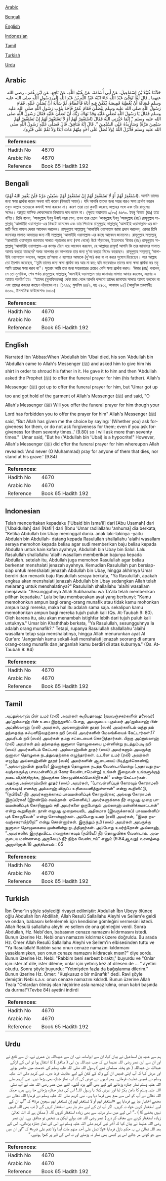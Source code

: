 [Arabic](#arabic)

[Bengali](#bengali)

[English](#english)

[Indonesian](#indonesian)

[Tamil](#tamil)

[Turkish](#turkish)

[Urdu](#urdu)

## Arabic


<div dir="rtl" lang="ar" style={{fontSize:'larger',backgroundColor:'#f8f9fa',padding:20}}>
حَدَّثَنَا عُبَيْدُ بْنُ إِسْمَاعِيلَ، عَنْ أَبِي أُسَامَةَ، عَنْ عُبَيْدِ اللَّهِ، عَنْ نَافِعٍ، عَنِ ابْنِ عُمَرَ ـ رضى الله عنهما ـ قَالَ لَمَّا تُوُفِّيَ عَبْدُ اللَّهِ جَاءَ ابْنُهُ عَبْدُ اللَّهِ بْنُ عَبْدِ اللَّهِ إِلَى رَسُولِ اللَّهِ صلى الله عليه وسلم فَسَأَلَهُ أَنْ يُعْطِيَهُ قَمِيصَهُ يُكَفِّنُ فِيهِ أَبَاهُ فَأَعْطَاهُ، ثُمَّ سَأَلَهُ أَنْ يُصَلِّيَ عَلَيْهِ، فَقَامَ رَسُولُ اللَّهِ صلى الله عليه وسلم لِيُصَلِّيَ فَقَامَ عُمَرُ فَأَخَذَ بِثَوْبِ رَسُولِ اللَّهِ صلى الله عليه وسلم فَقَالَ يَا رَسُولَ اللَّهِ تُصَلِّي عَلَيْهِ وَقَدْ نَهَاكَ رَبُّكَ أَنْ تُصَلِّيَ عَلَيْهِ فَقَالَ رَسُولُ اللَّهِ صلى الله عليه وسلم ‏"‏ إِنَّمَا خَيَّرَنِي اللَّهُ فَقَالَ ‏(‏اسْتَغْفِرْ لَهُمْ أَوْ لاَ تَسْتَغْفِرْ لَهُمْ إِنْ تَسْتَغْفِرْ لَهُمْ سَبْعِينَ مَرَّةً‏)‏ وَسَأَزِيدُهُ عَلَى السَّبْعِينَ ‏"‏‏.‏ قَالَ إِنَّهُ مُنَافِقٌ‏.‏ قَالَ فَصَلَّى عَلَيْهِ رَسُولُ اللَّهِ صلى الله عليه وسلم فَأَنْزَلَ اللَّهُ ‏(‏وَلاَ تُصَلِّ عَلَى أَحَدٍ مِنْهُمْ مَاتَ أَبَدًا وَلاَ تَقُمْ عَلَى قَبْرِهِ‏)‏‏.‏
</div>
<div style={{backgroundColor:'#f8f9fa',padding:20, marginBottom: 10}}><table> <thead> <tr> <th>References:</th> <th></th> </tr> </thead> <tbody><tr><td>Hadith No</td><td>4670</td></tr><tr><td>Arabic No</td><td>4670</td></tr><tr><td>Reference</td><td>Book 65 Hadith 192</td></tr></tbody></table></div>

## Bengali


<div dir="ltr" lang="bn" style={{fontSize:'larger',backgroundColor:'#f8f9fa',padding:20}}>
(اسْتَغْفِرْ لَهُمْ أَوْ لَا تَسْتَغْفِرْ لَهُمْ إِنْ تَسْتَغْفِرْ لَهُمْ سَبْعِيْنَ مَرَّةً فَلَنْ يَغْفِرَ اللهُ لَهُمْ). আপনি তাদের জন্য ক্ষমা প্রার্থনা করেন অথবা নাই করেন (উভয়ই সমান)। যদি আপনি তাদের জন্য সত্তর বারও ক্ষমা প্রার্থনা করেন তবুও আল্লাহ তাদেরকে কখনই ক্ষমা করবেন না। কারণ তারা তো কুফরী করেছে আল্লাহর সঙ্গে এবং তাঁর রাসূলের সঙ্গেও। আল্লাহ ফাসিক লোকদেরকে হিদায়াত দান করেন না। (সূরাহ বারাআত ৯/৮০) ৪৬৭০. ইবনু ‘উমার (রাঃ) হতে বর্ণিত। তিনি বলেন, ‘আবদুল্লাহ ইবনু উবাই মারা গেল, তখন তার ছেলে ‘আবদুল্লাহ ইবনু ‘আবদুল্লাহ (রাঃ) রাসূলুল্লাহ সাল্লাল্লাহু ‘আলাইহি ওয়াসাল্লাম-এর নিকটে আসলেন এবং তার পিতাকে রাসূলুল্লাহ সাল্লাল্লাহু ‘আলাইহি ওয়াসাল্লাম-এর জামাটি দিয়ে কাফন দেবার আবেদন করলেন। রাসূলুল্লাহ সাল্লাল্লাহু ‘আলাইহি ওয়াসাল্লাম জামা প্রদান করলেন, এরপর তিনি জানাযার সালাত আদায়ের জন্য নবী সাল্লাল্লাহু ‘আলাইহি ওয়াসাল্লাম-এর কাছে আবেদন জানালেন। রাসূলুল্লাহ সাল্লাল্লাহু ‘আলাইহি ওয়াসাল্লাম জানাযার সালাত পড়ানোর জন্য (বসা থেকে) উঠে দাঁড়ালেন, ইত্যবসরে ‘উমার (রাঃ) রাসূলুল্লাহ সাল্লাল্লাহু ‘আলাইহি ওয়াসাল্লাম-এর কাপড় টেনে ধরে আবেদন করলেন, হে আল্লাহর রাসূল! আপনি কি তার জানাযার সালাত আদায় করতে যাচ্ছেন? অথচ আপনার রব আপনাকে তার জন্য দু‘আ করতে নিষেধ করেছেন। রাসূলুল্লাহ সাল্লাল্লাহু ‘আলাইহি ওয়াসাল্লাম বললেন, আল্লাহ তা‘আলা এ ব্যাপারে আমাকে (দু‘আ) করা বা না করার সুযোগ দিয়েছেন। আর আল্লাহ তো ইরশাদ করেছেন, ‘‘তুমি তাদের জন্য ক্ষমা প্রার্থনা কর আর না কর; যদি সত্তরবারও তাদের জন্য ক্ষমা প্রার্থনা কর তবু আমি তাদের ক্ষমা করব না’’। সুতরাং আমি তার জন্য সত্তরবারের চেয়েও বেশি ক্ষমা প্রার্থনা করব। ‘উমার (রাঃ) বললেন, সে তো মুনাফিক, শেষ পর্যন্ত রাসূলুল্লাহ সাল্লাল্লাহু ‘আলাইহি ওয়াসাল্লাম তার জানাযার সালাত আদায় করলেন, এরপর এ আয়াত অবতীর্ণ হয়। ‘‘তাদের (মুনাফিকদের) কেউ মারা গেলে আপনি কক্ষনো তাদের জানাযার সালাত আদায় করবেন না এবং তাদের কবরের কাছেও দাঁড়াবেন না। [১২৬৯; মুসলিম ৪৪/২, হাঃ ২৪০০, আহমাদ ৯৫] (আধুনিক প্রকাশনীঃ ৪৩০৯, ইসলামিক ফাউন্ডেশনঃ ৪৩১০)
</div>
<div style={{backgroundColor:'#f8f9fa',padding:20, marginBottom: 10}}><table> <thead> <tr> <th>References:</th> <th></th> </tr> </thead> <tbody><tr><td>Hadith No</td><td>4670</td></tr><tr><td>Arabic No</td><td>4670</td></tr><tr><td>Reference</td><td>Book 65 Hadith 192</td></tr></tbody></table></div>

## English


<div dir="ltr" lang="en" style={{fontSize:'larger',backgroundColor:'#f8f9fa',padding:20}}>
Narrated Ibn 'Abbas:When 'Abdullah bin 'Ubai died, his son 'Abdullah bin 'Abdullah came to Allah's Messenger (ﷺ) and asked him to give him his shirt in order to shroud his father in it. He gave it to him and then 'Abdullah asked the Prophet (ﷺ) to offer the funeral prayer for him (his father). Allah's Messenger (ﷺ) got up to offer the funeral prayer for him, but 'Umar got up too and got hold of the garment of Allah's Messenger (ﷺ) and said, "O Allah's Messenger (ﷺ) Will you offer the funeral prayer for him though your Lord has forbidden you to offer the prayer for him" Allah's Messenger (ﷺ) said, "But Allah has given me the choice by saying: '(Whether you) ask forgiveness for them, or do not ask forgiveness for them; even if you ask forgiveness for them seventy times..' (9.80) so I will ask more than seventy times." 'Umar said, "But he ('Abdullah bin 'Ubai) is a hypocrite!" However, Allah's Messenger (ﷺ) did offer the funeral prayer for him whereupon Allah revealed: 'And never (O Muhammad) pray for anyone of them that dies, nor stand at his grave.' (9.84)
</div>
<div style={{backgroundColor:'#f8f9fa',padding:20, marginBottom: 10}}><table> <thead> <tr> <th>References:</th> <th></th> </tr> </thead> <tbody><tr><td>Hadith No</td><td>4670</td></tr><tr><td>Arabic No</td><td>4670</td></tr><tr><td>Reference</td><td>Book 65 Hadith 192</td></tr></tbody></table></div>

## Indonesian


<div dir="ltr" lang="id" style={{fontSize:'larger',backgroundColor:'#f8f9fa',padding:20}}>
Telah menceritakan kepadaku ['Ubaid bin Isma'il] dari [Abu Usamah] dari ['Ubaidullah] dari [Nafi'] dari [Ibnu 'Umar radliallahu 'anhuma] dia berkata; "Ketika Abdullah bin Ubay meninggal dunia. anak laki-lakinya -yaitu Abdulah bin Abdullah- datang kepada Rasulullah shallallahu 'alaihi wasallam seraya memohon kepada beIiau agar sudi memberikan baju beliau kepada Abdullah untuk kain kafan ayahnya, Abdullah bin Ubay bin Salul. Lalu Rasulullah shallallahu 'alaihi wasallam memberikan bajunya kepada Abdullah. setelah itu, Abdullah juga memohon Rasulullah agar beliau berkenan menshalati jenazah ayahnya. Kemudian Rasulullah pun bersiap-siap untuk menshalati jenazah Abdullah bin Ubay, hingga akhirnya Umar berdiri dan menarik baju Rasulullah seraya berkata, "Ya Rasulullah, apakah engkau akan menshalati jenazah Abdullah bin Ubay sedangkan Allah telah melarang untuk menshalatinya?" Rasulullah shallallahu 'alaihi wasallam menjawab: "Sesungguhnya Allah Subhanahu wa Ta'ala telah memberikan pilihan kepadaku." Lalu beliau membacakan ayat yang berbunyi; "Kamu memohonkun ampun bagi orang-orang munafik atau tidak kamu mohonkan ampun bagi mereka, maka hal itu adalah sama saja. sekalipun kamu memohonkan ampun bagi mereka tujuh puluh kali (Qs. At-Taubah 9: 80). Oleh karena itu, aku akan menambah istighfar lebih dari tujuh puluh kali untuknya." Umar bin Khaththab berkata, "Ya Rasulullah, sesungguhnya Ia adalah orang munafik?." Tetapi, rupanya Rasulullah shallallahu 'alaihi wasallam tetap saja menshalatinya, hingga Allah menurunkan ayat Al Qur'an: "Janganlah kamu sekali-kali menshalati jenazah seorang di antara orang-orang munafik dan janganlah kamu berdiri di atas kuburnya." (Qs. At-Taubah 9: 84)
</div>
<div style={{backgroundColor:'#f8f9fa',padding:20, marginBottom: 10}}><table> <thead> <tr> <th>References:</th> <th></th> </tr> </thead> <tbody><tr><td>Hadith No</td><td>4670</td></tr><tr><td>Arabic No</td><td>4670</td></tr><tr><td>Reference</td><td>Book 65 Hadith 192</td></tr></tbody></table></div>

## Tamil


<div dir="ltr" lang="ta" style={{fontSize:'larger',backgroundColor:'#f8f9fa',padding:20}}>
அப்துல்லாஹ் பின் உமர் (ரலி) அவர்கள் கூறியதாவது: (நயவஞ்சகர்களின் தலைவர்) அப்துல்லாஹ் பின் உபை இறந்துவிட்டபோது, அவருடைய புதல்வர் அப்துல்லாஹ் பின் அப்தில்லாஹ் (ரலி) அவர்கள், அல்லாஹ்வின் தூதர் (ஸல்) அவர்களிடம் வந்து தம் தந்தைக்கு கஃபனிடுவதற்காக நபி (ஸல்) அவர்களின் மேலங்கியைக் கேட்டார்கள்.17 அவரிடம் நபி (ஸல்) அவர்கள் தமது சட்டையைக் கொடுத்தார்கள். பிறகு அப்துல்லாஹ் (ரலி) அவர்கள் தம் தந்தைக்கு ஜனாஸா தொழுகையை முன்னின்று நடத்தும்படி நபி (ஸல்) அவர்களிடம் கேட்டார். அல்லாஹ்வின் தூதர் (ஸல்) அவர்களும் அவருக்கு ஜனாஸா தொழுகை நடத்துவதற்காக எழுந்தார்கள். உடனே உமர் (ரலி) அவர்கள் எழுந்து அல்லாஹ்வின் தூதர் (ஸல்) அவர்களின் ஆடையைப் பிடித்துக்கொண்டு, “அல்லாஹ்வின் தூதரே! இவருக்குத் தொழுகை நடத்த வேண்டாமென்று (அதாவது நயவஞ்சகருக்கு பாவமன்னிப்புக் கோர வேண்டாமென்று) உங்கள் இறைவன் உங்களுக்குத் தடை விதித்திருக்க, இவருக்கா தொழுவிக்கப்போகிறீர்கள்!” என்று கேட்டார்கள். அதற்கு அல்லாஹ்வின் தூதர் (ஸல்) அவர்கள், “(பாவன்னிப்புக் கோரவும் கோராமலிருக்கவும்) எனக்கு அல்லாஹ் விருப்ப உரிமையளித்துள்ளான்” என்று கூறிவிட்டு, “(நபியே!) நீர் அவர்களுக்காகப் பாவமன்னிப்புக் கோருவீராக; அல்லது கோராமல் இருப்பீராக! (இரண்டும் சமம்தான். ஏனெனில்,) அவர்களுக்காக நீர் எழுபது முறை பாவமன்னிப்புக் கோரினாலும் சரி அவர்களை ஒருபோதும் அல்லாஹ் மன்னிக்கமாட்டான்” என்று கூறுகிறான். நான் எழுபது முறையைவிட அதிகமாக (இவருக்காகப்) பாவமன்னிப்புக் கோருவேன்” என்று சொன்னார்கள். அப்போது உமர் (ரலி) அவர்கள், “இவர் நயவஞ்சகராயிற்றே!” என்று சொன்னார்கள். இருந்தும் நபி (ஸல்) அவர்கள் அவருக்கு ஜனாஸா தொழுகையை முன்னின்று நடத்தினார்கள். அப்போது உயர்ந்தோன் அல்லாஹ், “அவர்களில் இறந்துவிட்ட எவருக்காகவும் (நபியே!) நீர் தொழுவிக்க வேண்டாம். அவருடைய மண்ணறை அருகேயும் நீர் நிற்க வேண்டாம்” எனும் (9:84ஆவது) வசனத்தை அருளினான்.18 அத்தியாயம் : 65
</div>
<div style={{backgroundColor:'#f8f9fa',padding:20, marginBottom: 10}}><table> <thead> <tr> <th>References:</th> <th></th> </tr> </thead> <tbody><tr><td>Hadith No</td><td>4670</td></tr><tr><td>Arabic No</td><td>4670</td></tr><tr><td>Reference</td><td>Book 65 Hadith 192</td></tr></tbody></table></div>

## Turkish


<div dir="ltr" lang="tr" style={{fontSize:'larger',backgroundColor:'#f8f9fa',padding:20}}>
İbn Ömer'in şöyle söylediği rivayet edilmiştir: Abdullah İbn Ubeyy ölünce oğlu Abdullah İbn Abdillah, Allah Resulü Sallallahu Aleyhi ve Sellem'e geldi ve ondan, babasını kefenlemek için kendisine gömleğini vermesini istedi. Allah Resulü sallallahu aleyhi ve sellem de ona gömleğini verdi. Sonra Abdullah, Hz. Nebi'den, babasının cenaze namazını kıldırmasını istedi. Bunun üzerine Hz. Nebi onun namazını kıldırmak üzere doğruldu. Bu arada Hz. Ömer Allah Resulü Sallallahu Aleyhi ve Sellem'in elbisesinden tuttu ve "Ya Rasulallah! Rabbin sana onun cenaze namazını kıldırmanı yasaklamışken, sen onun cenaze namazını kıldıracak mısın?" diye sordu. Bunun üzerine Hz. Nebi: "Rabbim beni serbest bıraktı," buyurdu ve "Onlar için ister af dile, ister dileme; onlar için yetmiş kez af dilesen de ... " ayetini okudu. Sonra şöyle buyurdu: "Yetmişden fazla da bağışlanma dilerim." Bunun üzerine Hz. Ömer: "Kuşkusuz o bir münafık" dedi. Ravi şöyle demiştir: Nebi s.a.v. onun cenaze namazını kıldırdl. Bunun üzerine Allah Teala "Onlardan ölmüş olan hiçbirine asla namaz kılma, onun kabri başında da durma!"(Tevbe 84) ayetini indirdi
</div>
<div style={{backgroundColor:'#f8f9fa',padding:20, marginBottom: 10}}><table> <thead> <tr> <th>References:</th> <th></th> </tr> </thead> <tbody><tr><td>Hadith No</td><td>4670</td></tr><tr><td>Arabic No</td><td>4670</td></tr><tr><td>Reference</td><td>Book 65 Hadith 192</td></tr></tbody></table></div>

## Urdu


<div dir="rtl" lang="ur" style={{fontSize:'larger',backgroundColor:'#f8f9fa',padding:20}}>
ہم سے عبید بن اسماعیل نے بیان کیا، ان سے ابواسامہ نے، ان سے عبیداللہ بن عمری نے، ان سے نافع نے اور ان سے ابن عمر رضی اللہ عنہما نے کہ جب عبداللہ بن ابی ( منافق ) کا انتقال ہوا تو اس کے لڑکے عبداللہ بن عبداللہ ( جو پختہ مسلمان تھے ) رسول اللہ صلی اللہ علیہ وسلم کی خدمت میں حاضر ہوئے اور عرض کیا کہ آپ اپنی قمیص ان کے والد کے کفن کے لیے عنایت فرما دیں۔ نبی کریم صلی اللہ علیہ وسلم نے قمیص عنایت فرمائی۔ پھر انہوں نے عرض کی کہ آپ نماز جنازہ بھی پڑھا دیں۔ نبی کریم صلی اللہ علیہ وسلم نماز جنازہ پڑھانے کے لیے بھی آگے بڑھ گئے۔ اتنے میں عمر رضی اللہ عنہ نے آپ صلی اللہ علیہ وسلم کا دامن پکڑ لیا اور عرض کیا: یا رسول اللہ! اس کی نماز جنازہ پڑھانے جا رہے ہیں، جبکہ اللہ تعالیٰ نے آپ کو اس سے منع بھی فرما دیا ہے۔ نبی کریم صلی اللہ علیہ وسلم نے فرمایا اللہ تعالیٰ نے مجھے اختیار دیا ہے فرمایا ہے «استغفر لهم أو لا تستغفر لهم إن تستغفر لهم سبعين مرة‏» کہ ”آپ ان کے لیے استغفار کریں خواہ نہ کریں۔ اگر آپ ان کے لیے ستر بار بھی استغفار کریں گے ( تب بھی اللہ انہیں نہیں بخشے گا ) ۔“ اس لیے میں ستر مرتبہ سے بھی زیادہ استغفار کروں گا۔ ( ممکن ہے کہ اللہ تعالیٰ زیادہ استغفار کرنے سے معاف کر دے ) عمر رضی اللہ عنہ بولے لیکن یہ شخص تو منافق ہے۔ ابن عمر رضی اللہ عنہما نے بیان کیا کہ آخر نبی کریم صلی اللہ علیہ وسلم نے اس کی نماز جنازہ پڑھائی۔ اس کے بعد اللہ تعالیٰ نے یہ حکم نازل فرمایا «ولا تصل على أحد منهم مات أبدا ولا تقم على قبره‏» کہ ”اور ان میں سے جو کوئی مر جائے اس پر کبھی بھی نماز نہ پڑھئے اور نہ اس کی قبر پر کھڑا ہوئیے۔“
</div>
<div style={{backgroundColor:'#f8f9fa',padding:20, marginBottom: 10}}><table> <thead> <tr> <th>References:</th> <th></th> </tr> </thead> <tbody><tr><td>Hadith No</td><td>4670</td></tr><tr><td>Arabic No</td><td>4670</td></tr><tr><td>Reference</td><td>Book 65 Hadith 192</td></tr></tbody></table></div>